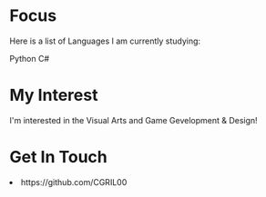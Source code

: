 # Focus
<p> Here is a list of Languages I am currently studying: 
</p>
Python C# 

# My Interest 
I'm interested in the Visual Arts and Game Gevelopment & Design!

# Get In Touch
<li> https://github.com/CGRIL00
